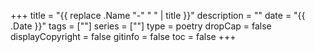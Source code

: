 +++
title = "{{ replace .Name "-" " " | title }}"
description = ""
date = "{{ .Date }}"
tags = [""]
series = [""]
type = poetry
dropCap = false
displayCopyright = false
gitinfo = false
toc = false
+++

